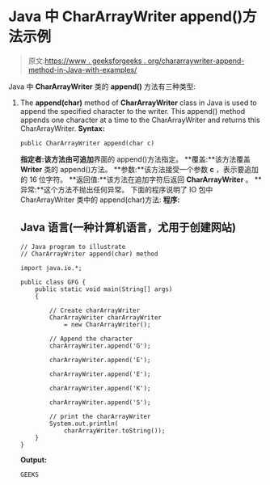 # Java 中 CharArrayWriter append()方法示例

> 原文:[https://www . geeksforgeeks . org/chararraywriter-append-method-in-Java-with-examples/](https://www.geeksforgeeks.org/chararraywriter-append-method-in-java-with-examples/)

Java 中 **CharArrayWriter** 类的 **append()** 方法有三种类型:

1.  The **append(char)** method of **CharArrayWriter** class in Java is used to append the specified character to the writer. This append() method appends one character at a time to the CharArrayWriter and returns this CharArrayWriter.
    **Syntax:** 

    ```
    public CharArrayWriter append(char c)

    ```

    **指定者:**该方法由**可追加**界面的 append()方法指定。
    **覆盖:**该方法覆盖 **Writer** 类的 append()方法。
    **参数:**该方法接受一个参数 **c** ，表示要追加的 16 位字符。
    **返回值:**该方法在追加字符后返回 **CharArrayWriter** 。
    **异常:**这个方法不抛出任何异常。
    下面的程序说明了 IO 包中 CharArrayWriter 类中的 append(char)方法:
    **程序:**

    ## Java 语言(一种计算机语言，尤用于创建网站)

    ```
    // Java program to illustrate
    // CharArrayWriter append(char) method

    import java.io.*;

    public class GFG {
        public static void main(String[] args)
        {

            // Create charArrayWriter
            CharArrayWriter charArrayWriter
                = new CharArrayWriter();

            // Append the character
            charArrayWriter.append('G');

            charArrayWriter.append('E');

            charArrayWriter.append('E');

            charArrayWriter.append('K');

            charArrayWriter.append('S');

            // print the charArrayWriter
            System.out.println(
                charArrayWriter.toString());
        }
    }
    ```

    **Output:**

    ```
    GEEKS

    ```